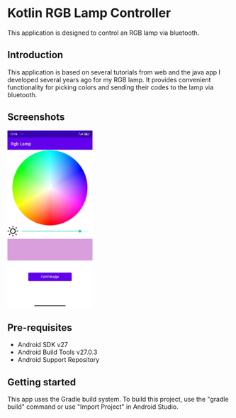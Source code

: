 # Kotlin RGB Lamp Controller

This application is designed to control an RGB lamp via bluetooth.

Introduction
------------

This application is based on several tutorials from web and the java app I developed several years ago for my RGB lamp.
It provides convenient functionality for picking colors and sending their codes to the lamp via bluetooth.

Screenshots
-------------

<img src="screenshot.jpg" height="400" alt="Screenshot"/>

Pre-requisites
--------------

- Android SDK v27
- Android Build Tools v27.0.3
- Android Support Repository

Getting started
---------------

This app uses the Gradle build system. To build this project, use the "gradle build" command or use "Import Project" in Android Studio.
